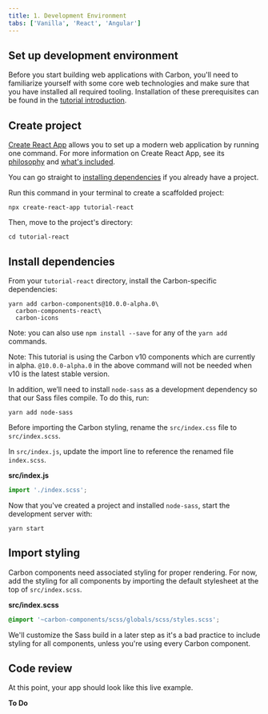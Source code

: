 ```yaml
---
title: 1. Development Environment
tabs: ['Vanilla', 'React', 'Angular']
---
```


## Set up development environment

Before you start building web applications with Carbon, you'll need to familiarize yourself with some core web technologies and make sure that you have installed all required tooling. Installation of these prerequisites can be found in the [tutorial introduction](../introduction#install-prerequisites).

## Create project

[Create React App](https://github.com/facebook/create-react-app) allows you to set up a modern web application by running one command. For more information on Create React App, see its [philosophy](https://github.com/facebook/create-react-app#philosophy) and [what's included](https://github.com/facebook/create-react-app#whats-included).

You can go straight to [installing dependencies](#install-dependencies) if you already have a project.

Run this command in your terminal to create a scaffolded project:

```
npx create-react-app tutorial-react
```

Then, move to the project's directory:

```
cd tutorial-react
```

## Install dependencies

From your `tutorial-react` directory, install the Carbon-specific dependencies:

```
yarn add carbon-components@10.0.0-alpha.0\
  carbon-components-react\
  carbon-icons
```

Note: you can also use `npm install --save` for any of the `yarn add` commands.

Note: This tutorial is using the Carbon v10 components which are currently in alpha. `@10.0.0-alpha.0` in the above command will not be needed when v10 is the latest stable version.

In addition, we’ll need to install `node-sass` as a development dependency so that our Sass files compile. To do this, run:

```
yarn add node-sass
```

Before importing the Carbon styling, rename the `src/index.css` file to `src/index.scss`.

In `src/index.js`, update the import line to reference the renamed file `index.scss`.

**src/index.js**

```javascript
import './index.scss';
```

Now that you've created a project and installed `node-sass`, start the development server with:

```
yarn start
```

## Import styling

Carbon components need associated styling for proper rendering. For now, add the styling for all components by importing the default stylesheet at the top of `src/index.scss`.

**src/index.scss**

```scss
@import '~carbon-components/scss/globals/scss/styles.scss';
```

We'll customize the Sass build in a later step as it's a bad practice to include styling for all components, unless you're using every Carbon component.

## Code review

At this point, your app should look like this live example.

**To Do**
